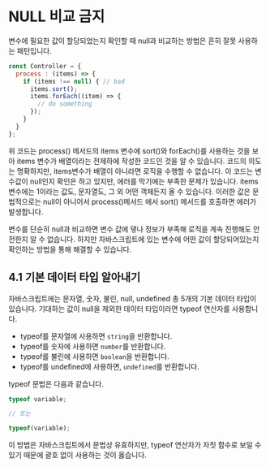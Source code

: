 # NULL 비교 금지

변수에 필요한 값이 할당되었는지 확인할 때 null과 비교하는 방법은 흔히 잘못 사용하는 패턴입니다.
```javascript
const Controller = {
  process : (items) => {
    if (items !== null) { // bad
      items.sort();
      items.forEach((item) => {
        // do something
      });
    }
  }
};
```
위 코드는 process() 메서드의 items 변수에 sort()와 forEach()를 사용하는 것을 보아 items 변수가 배열이라는 전제하에 작성한 코드인 것을 알 수 있습니다. 코드의 의도는 명확하지만, items변수가 배열이 아니라면 로직을 수행할 수 없습니다. 이 코드는 변수값이 null인지 확인은 하고 있지만, 에러를 막기에는 부족한 문제가 있습니다. items변수에는 1이라는 값도, 문자열도, 그 외 어떤 객체든지 올 수 있습니다. 이러한 값은 문법적으로는 null이 아니어서 process()메서드 에서 sort() 메서드를 호출하면 에러가 발생합니다.

변수를 단순히 null과 비교하면 변수 값에 댛나 정보가 부족해 로직을 계속 진행해도 안전한지 알 수 없습니다. 하지만 자바스크립트에 있는 변수에 어떤 값이 할당되어있는지 확인하는 방법을 통해 해결할 수 있습니다.

## 4.1 기본 데이터 타입 알아내기

자바스크립트에는 문자열, 숫자, 불린, null, undefined 총 5개의 기본 데이터 타입이 있습니다. 기대하는 값이 null을 제외한 데이터 타입이라면 typeof 연산자를 사용합니다.
- typeof를 문자열에 사용하면 `string`을 반환합니다.
- typeof를 숫자에 사용하면 `number`를 반환합니다.
- typeof를 불린에 사용하면 `boolean`을 반환합니다.
- typeof를 undefined에 사용하면, `undefined`를 반환합니다.

typeof 문법은 다음과 같습니다.
```javascript
typeof variable;

// 또는

typeof(variable);
```
이 방법은 자바스크립트에서 문법상 유효하지만, typeof 연산자가 자칫 함수로 보일 수 있기 때문에 괄호 없이 사용하는 것이 옳습니다.
